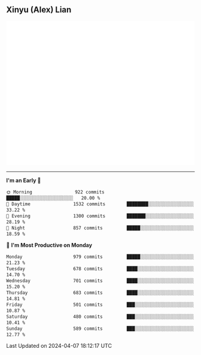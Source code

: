 ## Xinyu (Alex) Lian

!["Alex"](metrics-main.svg)

---
<!--START_SECTION:waka-->
**I'm an Early 🐤** 

```text
🌞 Morning                922 commits         █████░░░░░░░░░░░░░░░░░░░░   20.00 % 
🌆 Daytime                1532 commits        ████████░░░░░░░░░░░░░░░░░   33.22 % 
🌃 Evening                1300 commits        ███████░░░░░░░░░░░░░░░░░░   28.19 % 
🌙 Night                  857 commits         █████░░░░░░░░░░░░░░░░░░░░   18.59 % 
```
📅 **I'm Most Productive on Monday** 

```text
Monday                   979 commits         █████░░░░░░░░░░░░░░░░░░░░   21.23 % 
Tuesday                  678 commits         ████░░░░░░░░░░░░░░░░░░░░░   14.70 % 
Wednesday                701 commits         ████░░░░░░░░░░░░░░░░░░░░░   15.20 % 
Thursday                 683 commits         ████░░░░░░░░░░░░░░░░░░░░░   14.81 % 
Friday                   501 commits         ███░░░░░░░░░░░░░░░░░░░░░░   10.87 % 
Saturday                 480 commits         ███░░░░░░░░░░░░░░░░░░░░░░   10.41 % 
Sunday                   589 commits         ███░░░░░░░░░░░░░░░░░░░░░░   12.77 % 
```



 Last Updated on 2024-04-07 18:12:17 UTC
<!--END_SECTION:waka-->
